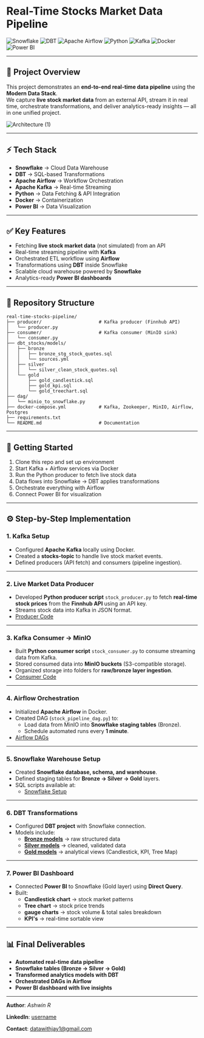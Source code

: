 # Real-Time Stocks Market Data Pipeline

![Snowflake](https://img.shields.io/badge/Snowflake-29B5E8?logo=snowflake&logoColor=white)
![DBT](https://img.shields.io/badge/dbt-FF694B?logo=dbt&logoColor=white)
![Apache Airflow](https://img.shields.io/badge/Apache%20Airflow-017CEE?logo=apacheairflow&logoColor=white)
![Python](https://img.shields.io/badge/Python-3776AB?logo=python&logoColor=white)
![Kafka](https://img.shields.io/badge/Apache%20Kafka-231F20?logo=apachekafka&logoColor=white)
![Docker](https://img.shields.io/badge/Docker-2496ED?logo=docker&logoColor=white)
![Power BI](https://img.shields.io/badge/Power%20BI-F2C811?logo=powerbi&logoColor=black)

---

## 📌 Project Overview
This project demonstrates an **end-to-end real-time data pipeline** using the **Modern Data Stack**.  
We capture **live stock market data** from an external API, stream it in real time, orchestrate transformations, and deliver analytics-ready insights — all in one unified project.

![Architecture (1)](https://github.com/user-attachments/assets/6b49eb4d-4bf7-473d-9281-50c20b241760)


---

## ⚡ Tech Stack
- **Snowflake** → Cloud Data Warehouse  
- **DBT** → SQL-based Transformations  
- **Apache Airflow** → Workflow Orchestration  
- **Apache Kafka** → Real-time Streaming  
- **Python** → Data Fetching & API Integration  
- **Docker** → Containerization  
- **Power BI** → Data Visualization  

---

## ✅ Key Features
- Fetching **live stock market data** (not simulated) from an API  
- Real-time streaming pipeline with **Kafka**  
- Orchestrated ETL workflow using **Airflow**  
- Transformations using **DBT** inside Snowflake  
- Scalable cloud warehouse powered by **Snowflake**  
- Analytics-ready **Power BI dashboards**  

---

## 📂 Repository Structure

```text
real-time-stocks-pipeline/
├── producer/                     # Kafka producer (Finnhub API)
│   └── producer.py
├── consumer/                     # Kafka consumer (MinIO sink)
│   └── consumer.py
├── dbt_stocks/models/
│   ├── bronze
│   │   ├── bronze_stg_stock_quotes.sql
│   │   └── sources.yml
│   ├── silver
│   │   └── silver_clean_stock_quotes.sql
│   └── gold
│       ├── gold_candlestick.sql
│       ├── gold_kpi.sql
│       └── gold_treechart.sql
├── dag/
│   └── minio_to_snowflake.py
├── docker-compose.yml            # Kafka, Zookeeper, MinIO, Airflow, Postgres
├── requirements.txt
└── README.md                     # Documentation
```
---

## 🚀 Getting Started
1. Clone this repo and set up environment  
2. Start Kafka + Airflow services via Docker  
3. Run the Python producer to fetch live stock data  
4. Data flows into Snowflake → DBT applies transformations  
5. Orchestrate everything with Airflow  
6. Connect Power BI for visualization  

---

## ⚙️ Step-by-Step Implementation

### **1. Kafka Setup**
- Configured **Apache Kafka** locally using Docker.
- Created a **stocks-topic** to handle live stock market events.
- Defined producers (API fetch) and consumers (pipeline ingestion).

---

### **2. Live Market Data Producer**
- Developed **Python producer script** `stock_producer.py` to fetch **real-time stock prices** from the **Finnhub API** using an API key.
- Streams stock data into Kafka in JSON format.
- [Producer Code](producer/producer.py)

---

### **3. Kafka Consumer → MinIO**
- Built **Python consumer script** `stock_consumer.py` to consume streaming data from Kafka.
- Stored consumed data into **MinIO buckets** (S3-compatible storage).
- Organized storage into folders for **raw/bronze layer ingestion**.
- [Consumer Code](consumer/consumer.py)

---

### **4. Airflow Orchestration**
- Initialized **Apache Airflow** in Docker.
- Created DAG (`stock_pipeline_dag.py`) to:
  - Load data from MinIO into **Snowflake staging tables** (Bronze).
  - Schedule automated runs every **1 minute**.
- [Airflow DAGs](dag/minio_to_snowflake.py)

---

### **5. Snowflake Warehouse Setup**
- Created **Snowflake database, schema, and warehouse**.
- Defined staging tables for **Bronze → Silver → Gold** layers.
- SQL scripts available at:
  - [Snowflake Setup](snowflake/sql_init.sql)

---

### **6. DBT Transformations**
- Configured **DBT project** with Snowflake connection.
- Models include:
  - [**Bronze models**](dbt_stocks/models/bronze/bronze_stg_stock_quotes.sql) → raw structured data  
  - [**Silver models**](dbt_stocks/models/silver/silver_clean_stock_quotes.sql) → cleaned, validated data  
  - [**Gold models**](dbt_stocks/models/gold) → analytical views (Candlestick, KPI, Tree Map)
      

---

### **7. Power BI Dashboard**
- Connected **Power BI** to Snowflake (Gold layer) using **Direct Query**.
- Built:
  - **Candlestick chart** → stock market patterns  
  - **Tree chart** → stock price trends  
  - **gauge charts** → stock volume & total sales breakdown  
  - **KPI's** → real-time sortable view  

---

## 📊 Final Deliverables
- **Automated real-time data pipeline**  
- **Snowflake tables (Bronze → Silver → Gold)**  
- **Transformed analytics models with DBT**  
- **Orchestrated DAGs in Airflow**  
- **Power BI dashboard with live insights**  

---

**Author**: *Ashwin R* 

**LinkedIn**: [username](https://www.linkedin.com/in/jayachandrakadiveti/) 

**Contact**: [datawithjay1@gmail.com](mailto:datawithjay1@gmail.com)
